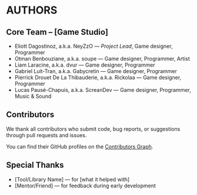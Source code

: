 # AUTHORS

## Core Team – [Game Studio]

- Eliott Dagostinoz, a.k.a. NeyZzO — *Project Lead*, Game designer, Programmer
- Otman Benbouziane, a.k.a. soupe — Game designer, Programmer, Artist
- Liam Laracine, a.k.a. dvur — Game designer, Programmer
- Gabriel Luit-Tran, a.k.a. Gabycretin — Game designer, Programmer
- Pierrick Drouet De La Thibauderie, a.k.a. Rickolaa — Game designer, Programmer
- Lucas  Pausé-Chapuis, a.k.a. ScreanDev — Game designer, Programmer, Music & Sound

## Contributors

We thank all contributors who submit code, bug reports, or suggestions through pull requests and issues.

You can find their GitHub profiles on the [Contributors Graph](https://www.notion.so/graphs/contributors).

## Special Thanks

- [Tool/Library Name] — for [what it helped with]
- [Mentor/Friend] — for feedback during early development